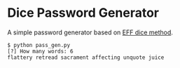 # Dice Password Generator
A simple password generator based on [EFF dice method](https://www.eff.org/dice).  
  
```
$ python pass_gen.py 
[?] How many words: 6
flattery retread sacrament affecting unquote juice
```
